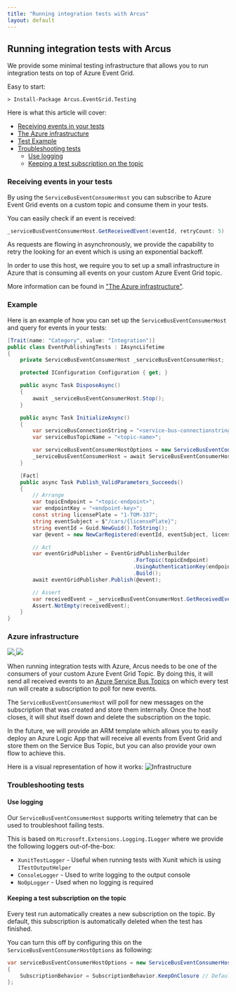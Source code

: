 ```yaml
---
title: "Running integration tests with Arcus"
layout: default
---
```


## Running integration tests with Arcus

We provide some minimal testing infrastructure that allows you to run integration tests on top of Azure Event Grid.

Easy to start:
```shell
> Install-Package Arcus.EventGrid.Testing
```

Here is what this article will cover:

- [Receiving events in your tests](#receiving-events-in-your-tests)
- [The Azure infrastructure](#azure-infrastructure)
- [Test Example](#example)
- [Troubleshooting tests](#troubleshooting-tests)
    - [Use logging](#use-logging)
    - [Keeping a test subscription on the topic](#keeping-a-test-subscription-on-the-topic)

### Receiving events in your tests
By using the `ServiceBusEventConsumerHost` you can subscribe to Azure Event Grid events on a custom topic and consume them in your tests.

You can easily check if an event is received:
```csharp
_serviceBusEventConsumerHost.GetReceivedEvent(eventId, retryCount: 5)
```

As requests are flowing in asynchronously, we provide the capability to retry the looking for an event which is using an exponential backoff.

In order to use this host, we require you to set up a small infrastructure in Azure that is consuming all events on your custom Azure Event Grid topic.

More information can be found in ["The Azure infrastructure"](#azure-infrastructure).

### Example
Here is an example of how you can set up the `ServiceBusEventConsumerHost` and query for events in your tests:
```csharp
[Trait(name: "Category", value: "Integration")]
public class EventPublishingTests : IAsyncLifetime
{
    private ServiceBusEventConsumerHost _serviceBusEventConsumerHost;

    protected IConfiguration Configuration { get; }

    public async Task DisposeAsync()
    {
        await _serviceBusEventConsumerHost.Stop();
    }

    public async Task InitializeAsync()
    {        
        var serviceBusConnectionString = "<service-bus-connectionstring>";
        var serviceBusTopicName = "<topic-name>";

        var serviceBusEventConsumerHostOptions = new ServiceBusEventConsumerHostOptions(serviceBusTopicName, serviceBusConnectionString);
        _serviceBusEventConsumerHost = await ServiceBusEventConsumerHost.Start(serviceBusEventConsumerHostOptions, _testLogger);
    }

    [Fact]
    public async Task Publish_ValidParameters_Succeeds()
    {
        // Arrange
        var topicEndpoint = "<topic-endpoint>";
        var endpointKey = "<endpoint-key>";
        const string licensePlate = "1-TOM-337";
        string eventSubject = $"/cars/{licensePlate}";
        string eventId = Guid.NewGuid().ToString();
        var @event = new NewCarRegistered(eventId, eventSubject, licensePlate);

        // Act
        var eventGridPublisher = EventGridPublisherBuilder
                                        .ForTopic(topicEndpoint)
                                        .UsingAuthenticationKey(endpointKey)
                                        .Build();
        await eventGridPublisher.Publish(@event);

        // Assert
        var receivedEvent = _serviceBusEventConsumerHost.GetReceivedEvent(eventId);
        Assert.NotEmpty(receivedEvent);
    }
}
```

### Azure infrastructure

<a href="https://portal.azure.com/#create/Microsoft.Template/uri/https%3A%2F%2Fraw.githubusercontent.com%2Farcus-azure%2Farcus.eventgrid%2Fmaster%2Fdeploy%2Farm%2Ftesting-infrastructure%2Fazuredeploy.json" target="_blank">
    <img src="https://azuredeploy.net/deploybutton.png"/>
</a>
<a href="http://armviz.io/#/?load=https%3A%2F%2Fraw.githubusercontent.com%2Farcus-azure%2Farcus.eventgrid%2Fmaster%2Fdeploy%2Farm%2Ftesting-infrastructure%2Fazuredeploy.json" target="_blank">
    <img src="https://armviz.io/visualizebutton.png"/>
</a>


When running integration tests with Azure, Arcus needs to be one of the consumers of your custom Azure Event Grid Topic. By doing this, it will send all received events to an [Azure Service Bus Topics](https://docs.microsoft.com/en-us/azure/service-bus-messaging/service-bus-messaging-overview#topics) on which every test run will create a subscription to poll for new events.

The `ServiceBusEventConsumerHost` will poll for new messages on the subscription that was created and store them internally. Once the host closes, it will shut itself down and delete the subscription on the topic.

In the future, we will provide an ARM template which allows you to easily deploy an Azure Logic App that will receive all events from Event Grid and store them on the Service Bus Topic, but you can also provide your own flow to achieve this.

Here is a visual representation of how it works:
![Infrastructure](/media/integration-testing-infrastructure.png)


### Troubleshooting tests
#### Use logging
Our `ServiceBusEventConsumerHost` supports writing telemetry that can be used to troubleshoot failing tests.

This is based on `Microsoft.Extensions.Logging.ILogger` where we provide the following loggers out-of-the-box:
- `XunitTestLogger` - Useful when running tests with Xunit which is using `ITestOutputHelper` 
- `ConsoleLogger` - Used to write logging to the output console
- `NoOpLogger` - Used when no logging is required

#### Keeping a test subscription on the topic
Every test run automatically creates a new subscription on the topic. By default, this subscription is automatically deleted when the test has finished.

You can turn this off by configuring this on the `ServiceBusEventConsumerHostOptions` as following:
```csharp
var serviceBusEventConsumerHostOptions = new ServiceBusEventConsumerHostOptions(serviceBusTopicName, serviceBusConnectionString)
{
    SubscriptionBehavior = SubscriptionBehavior.KeepOnClosure // Default: SubscriptionBehavior.DeleteOnClosure
};
```

